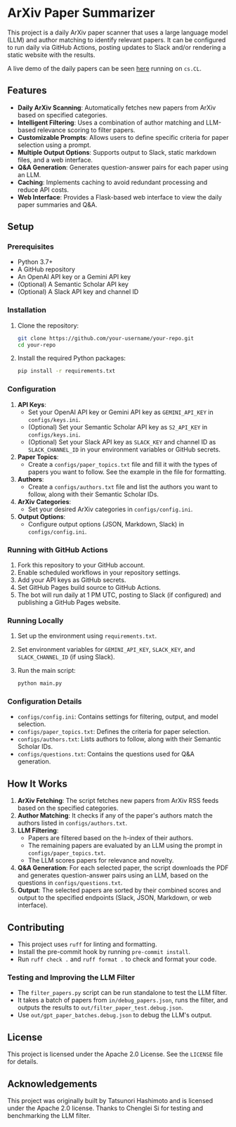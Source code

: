 # ArXiv Paper Summarizer

This project is a daily ArXiv paper scanner that uses a large language model (LLM) and author matching to identify relevant papers. It can be configured to run daily via GitHub Actions, posting updates to Slack and/or rendering a static website with the results.

A live demo of the daily papers can be seen [here](https://tatsu-lab.github.io/gpt_paper_assistant/) running on `cs.CL`.

## Features

-   **Daily ArXiv Scanning**: Automatically fetches new papers from ArXiv based on specified categories.
-   **Intelligent Filtering**: Uses a combination of author matching and LLM-based relevance scoring to filter papers.
-   **Customizable Prompts**: Allows users to define specific criteria for paper selection using a prompt.
-   **Multiple Output Options**: Supports output to Slack, static markdown files, and a web interface.
-   **Q&A Generation**: Generates question-answer pairs for each paper using an LLM.
-   **Caching**: Implements caching to avoid redundant processing and reduce API costs.
-   **Web Interface**: Provides a Flask-based web interface to view the daily paper summaries and Q&A.

## Setup

### Prerequisites

-   Python 3.7+
-   A GitHub repository
-   An OpenAI API key or a Gemini API key
-   (Optional) A Semantic Scholar API key
-   (Optional) A Slack API key and channel ID

### Installation

1.  Clone the repository:

    ```bash
    git clone https://github.com/your-username/your-repo.git
    cd your-repo
    ```
2.  Install the required Python packages:

    ```bash
    pip install -r requirements.txt
    ```

### Configuration

1.  **API Keys**:
    -   Set your OpenAI API key or Gemini API key as `GEMINI_API_KEY` in `configs/keys.ini`.
    -   (Optional) Set your Semantic Scholar API key as `S2_API_KEY` in `configs/keys.ini`.
    -   (Optional) Set your Slack API key as `SLACK_KEY` and channel ID as `SLACK_CHANNEL_ID` in your environment variables or GitHub secrets.
2.  **Paper Topics**:
    -   Create a `configs/paper_topics.txt` file and fill it with the types of papers you want to follow. See the example in the file for formatting.
3.  **Authors**:
    -   Create a `configs/authors.txt` file and list the authors you want to follow, along with their Semantic Scholar IDs.
4.  **ArXiv Categories**:
    -   Set your desired ArXiv categories in `configs/config.ini`.
5.  **Output Options**:
    -   Configure output options (JSON, Markdown, Slack) in `configs/config.ini`.

### Running with GitHub Actions

1.  Fork this repository to your GitHub account.
2.  Enable scheduled workflows in your repository settings.
3.  Add your API keys as GitHub secrets.
4.  Set GitHub Pages build source to GitHub Actions.
5.  The bot will run daily at 1 PM UTC, posting to Slack (if configured) and publishing a GitHub Pages website.

### Running Locally

1.  Set up the environment using `requirements.txt`.
2.  Set environment variables for `GEMINI_API_KEY`, `SLACK_KEY`, and `SLACK_CHANNEL_ID` (if using Slack).
3.  Run the main script:

    ```bash
    python main.py
    ```

### Configuration Details

-   `configs/config.ini`: Contains settings for filtering, output, and model selection.
-   `configs/paper_topics.txt`: Defines the criteria for paper selection.
-   `configs/authors.txt`: Lists authors to follow, along with their Semantic Scholar IDs.
-   `configs/questions.txt`: Contains the questions used for Q&A generation.

## How It Works

1.  **ArXiv Fetching**: The script fetches new papers from ArXiv RSS feeds based on the specified categories.
2.  **Author Matching**: It checks if any of the paper's authors match the authors listed in `configs/authors.txt`.
3.  **LLM Filtering**:
    -   Papers are filtered based on the h-index of their authors.
    -   The remaining papers are evaluated by an LLM using the prompt in `configs/paper_topics.txt`.
    -   The LLM scores papers for relevance and novelty.
4.  **Q&A Generation**: For each selected paper, the script downloads the PDF and generates question-answer pairs using an LLM, based on the questions in `configs/questions.txt`.
5.  **Output**: The selected papers are sorted by their combined scores and output to the specified endpoints (Slack, JSON, Markdown, or web interface).

## Contributing

-   This project uses `ruff` for linting and formatting.
-   Install the pre-commit hook by running `pre-commit install`.
-   Run `ruff check .` and `ruff format .` to check and format your code.

### Testing and Improving the LLM Filter

-   The `filter_papers.py` script can be run standalone to test the LLM filter.
-   It takes a batch of papers from `in/debug_papers.json`, runs the filter, and outputs the results to `out/filter_paper_test.debug.json`.
-   Use `out/gpt_paper_batches.debug.json` to debug the LLM's output.

## License

This project is licensed under the Apache 2.0 License. See the `LICENSE` file for details.

## Acknowledgements

This project was originally built by Tatsunori Hashimoto and is licensed under the Apache 2.0 license. Thanks to Chenglei Si for testing and benchmarking the LLM filter.
